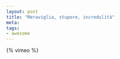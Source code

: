 ```yaml
--- 
layout: post
title: "Meraviglia, stupore, incredulità"
meta: 
tags: 
- awesome
---
```

{% vimeo %}
